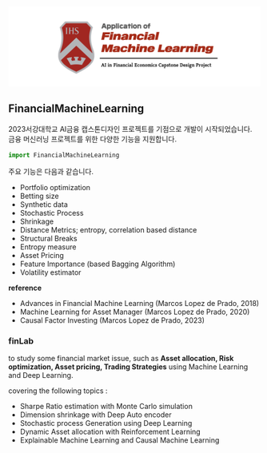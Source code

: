 ![FML.png](Images%2FFML.png)

## FinancialMachineLearning

2023서강대학교 AI금융 캡스톤디자인 프로젝트를 기점으로 개발이 시작되었습니다. 금융 머신러닝 프로젝트를 위한 다양한 기능을 지원합니다.

```python
import FinancialMachineLearning
```

주요 기능은 다음과 같습니다.

- Portfolio optimization
- Betting size
- Synthetic data 
- Stochastic Process
- Shrinkage
- Distance Metrics; entropy, correlation based distance
- Structural Breaks
- Entropy measure
- Asset Pricing
- Feature Importance (based Bagging Algorithm)
- Volatility estimator

**reference**

- Advances in Financial Machine Learning (Marcos Lopez de Prado, 2018)
- Machine Learning for Asset Manager (Marcos Lopez de Prado, 2020)
- Causal Factor Investing (Marcos Lopez de Prado, 2023)

### finLab

to study some financial market issue, such as **Asset allocation, Risk optimization, Asset pricing, Trading Strategies** using Machine Learning and Deep Learning.

covering the following topics :

- Sharpe Ratio estimation with Monte Carlo simulation
- Dimension shrinkage with Deep Auto encoder
- Stochastic process Generation using Deep Learning
- Dynamic Asset allocation with Reinforcement Learning
- Explainable Machine Learning and Causal Machine Learning